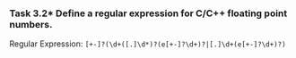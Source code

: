 ### Task 3.2* Define a regular expression for C/C++ floating point numbers.
	
Regular Expression: `[+-]?(\d+([.]\d*)?(e[+-]?\d+)?|[.]\d+(e[+-]?\d+)?)`
